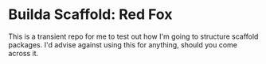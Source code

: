 # Builda Scaffold: Red Fox

This is a transient repo for me to test out how I'm going to structure scaffold packages. I'd advise against using this for anything, should you come across it.
